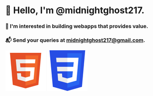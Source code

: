 # 👻 Hello, I'm @midnightghost217.

### 🔮 I'm interested in building webapps that provides value.

### 📬 Send your queries at midnightghost217@gmail.com.

![alt text](./asset/html.svg)
![alt text](./asset/css.svg)
